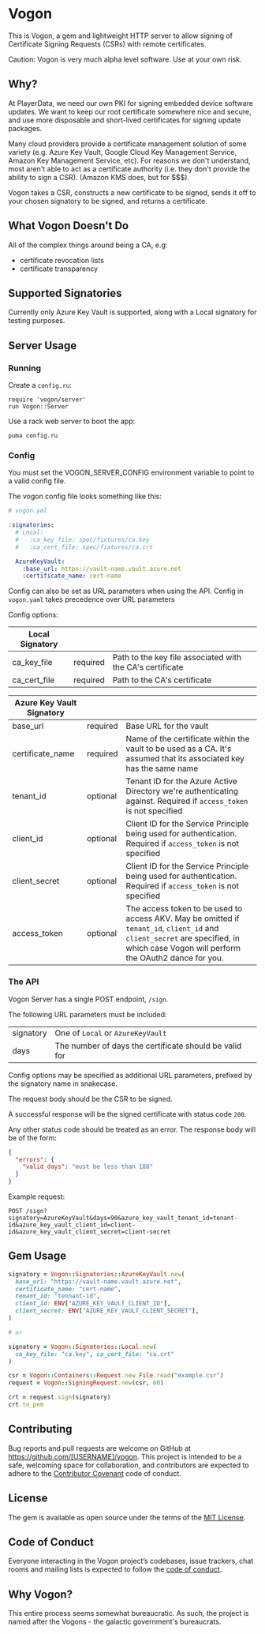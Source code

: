 # Vogon

This is Vogon, a gem and lightweight HTTP server to allow signing of
Certificate Signing Requests (CSRs) with remote certificates.

Caution: Vogon is very much alpha level software. Use at your own risk.

## Why?

At PlayerData, we need our own PKI for signing embedded device software updates.
We want to keep our root certificate somewhere nice and secure, and use more disposable
and short-lived certificates for signing update packages.

Many cloud providers provide a certificate management solution of some variety
(e.g. Azure Key Vault, Google Cloud Key Management Service, Amazon Key Management Service, etc).
For reasons we don't understand, most aren't able to act as a certificate authority (i.e. they
don't provide the ability to sign a CSR).
(Amazon KMS does, but for $$$).

Vogon takes a CSR, constructs a new certificate to be signed, sends it off to your chosen
signatory to be signed, and returns a certificate.

## What Vogon Doesn't Do

All of the complex things around being a CA, e.g:
* certificate revocation lists
* certificate transparency

## Supported Signatories

Currently only Azure Key Vault is supported, along with a Local signatory for testing purposes.

## Server Usage

### Running

Create a `config.ru`:

```
require 'vogon/server'
run Vogon::Server
```

Use a rack web server to boot the app:

```
puma config.ru
```

### Config

You must set the VOGON_SERVER_CONFIG environment variable to point to a valid config file.

The vogon config file looks something like this:

```yml
# vogon.yml

:signatories:
  # Local:
  #   :ca_key_file: spec/fixtures/ca.key
  #   :ca_cert_file: spec/fixtures/ca.crt

  AzureKeyVault:
    :base_url: https://vault-name.vault.azure.net
    :certificate_name: cert-name
```

Config can also be set as URL parameters when using the API.
Config in `vogon.yaml` takes precedence over URL parameters

Config options:

| Local Signatory | | |
|-----------------|-|-|
| ca_key_file     | required | Path to the key file associated with the CA's certificate |
| ca_cert_file    | required | Path to the CA's certificate                              |

| Azure Key Vault Signatory | | |
|---------------------------|-|-|
| base_url                  | required | Base URL for the vault |
| certificate_name          | required | Name of the certificate within the vault to be used as a CA. It's assumed that its associated key has the same name |
| tenant_id                 | optional | Tenant ID for the Azure Active Directory we're authenticating against. Required if `access_token` is not specified
| client_id                 | optional | Client ID for the Service Principle being used for authentication. Required if `access_token` is not specified
| client_secret             | optional | Client ID for the Service Principle being used for authentication. Required if `access_token` is not specified
| access_token              | optional | The access token to be used to access AKV. May be omitted if `tenant_id`, `client_id` and `client_secret` are specified, in which case Vogon will perform the OAuth2 dance for you.

### The API

Vogon Server has a single POST endpoint, `/sign`.

The following URL parameters must be included:

| | |
|-|-|
| signatory | One of `Local` or `AzureKeyVault` |
| days      | The number of days the certificate should be valid for

Config options may be specified as additional URL parameters, prefixed by the signatory name in snakecase.

The request body should be the CSR to be signed.

A successful response will be the signed certificate with status code `200`.

Any other status code should be treated as an error. The response body will be of the form:

```json
{
  "errors": {
    "valid_days": "must be less than 180"
  }
}
```

Example request:

```
POST /sign?signatory=AzureKeyVault&days=90&azure_key_vault_tenant_id=tenant-id&azure_key_vault_client_id=client-id&azure_key_vault_client_secret=client-secret
```

## Gem Usage

```rb
signatory = Vogon::Signatories::AzureKeyVault.new(
  base_url: "https://vault-name.vault.azure.net",
  certificate_name: "cert-name",
  tenant_id: "tennant-id",
  client_id: ENV["AZURE_KEY_VAULT_CLIENT_ID"],
  client_secret: ENV["AZURE_KEY_VAULT_CLIENT_SECRET"],
)

# or

signatory = Vogon::Signatories::Local.new(
  ca_key_file: "ca.key", ca_cert_file: "ca.crt"
)

csr = Vogon::Containers::Request.new File.read("example.csr")
request = Vogon::SigningRequest.new(csr, 60)

crt = request.sign(signatory)
crt.to_pem
```

## Contributing

Bug reports and pull requests are welcome on GitHub at https://github.com/[USERNAME]/vogon. This project is intended to be a safe, welcoming space for collaboration, and contributors are expected to adhere to the [Contributor Covenant](http://contributor-covenant.org) code of conduct.

## License

The gem is available as open source under the terms of the [MIT License](https://opensource.org/licenses/MIT).

## Code of Conduct

Everyone interacting in the Vogon project’s codebases, issue trackers, chat rooms and mailing lists is expected to follow the [code of conduct](https://github.com/[USERNAME]/vogon/blob/master/CODE_OF_CONDUCT.md).

## Why Vogon?

This entire process seems somewhat bureaucratic.
As such, the project is named after the Vogons - the galactic government's bureaucrats.
